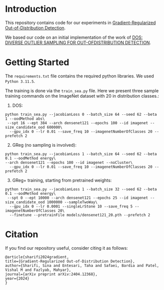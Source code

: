# Introduction
This repository contains code for our experiments in [Gradient-Regularized Out-of-Distribution Detection](https://arxiv.org/pdf/2404.12368).

We based our code on an initial implementation of the work of [DOS: DIVERSE OUTLIER SAMPLING FOR OUT-OFDISTRIBUTION DETECTION](https://arxiv.org/pdf/2306.02031).


# Getting Started
The `requirements.txt` file contains the required python libraries. We used `Python 3.11.5`.

The training is done via the `train_sea.py` file. 
Here we present three sample training commands on the ImageNet dataset with 20 in distribution classes.:
1. DOS:
```
python train_sea.py --jacobianLoss 0 --batch_size 64 --seed 62 --beta 1 --oodMethod abs\
 --spt 16 --ept 384 --arch densenet121 --epochs 100 --id imagenet --size_candidate_ood 600000\
  --gpu_idx 0 --lr 0.01 --save_freq 10 --imagenetNumberOfClasses 20 --prefetch 2
```
2. GReg (no sampling is involved):
```
python train_sea.py --jacobianLoss 1 --batch_size 64 --seed 62 --beta 0.1 --oodMethod energy\
--arch densenet121 --epochs 100 --id imagenet --noCluster\
  --gpu_idx 0 --lr 0.01 --save_freq 10 --imagenetNumberOfClasses 20 --prefetch 2
```
3. GReg+ training, starting from pretrained weights:
```
python train_sea.py --jacobianLoss 1 --batch_size 32 --seed 62 --beta 0.1 --oodMethod energy\
 --spt 0 --ept 10000 --arch densenet121 --epochs 25 --id imagenet --size_candidate_ood 1000000 --sampleTwoWay\
  --gpu_idx 0 --lr 0.0001 --singleLrStone 10 --save_freq 5 --imagenetNumberOfClasses 20\
  --finetune --pretrainFile models/densenet121_20.pth --prefetch 2
```


# Citation
If you find our repository useful, consider citing it as follows:

    @article{sharifi2024gradient,
    title={Gradient-Regularized Out-of-Distribution Detection},
    author={Sharifi, Sina and Entesari, Taha and Safaei, Bardia and Patel, Vishal M and Fazlyab, Mahyar},
    journal={arXiv preprint arXiv:2404.12368},
    year={2024}
    }